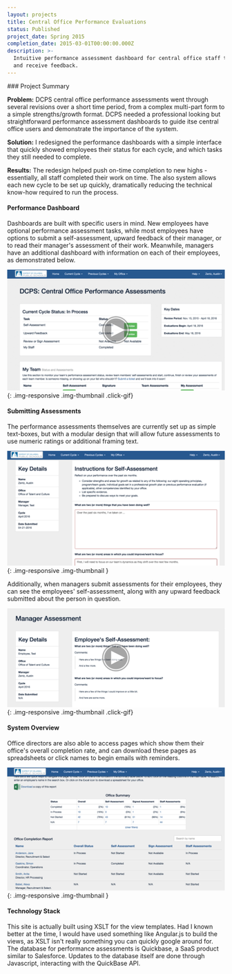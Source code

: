 ```yaml
---
layout: projects
title: Central Office Performance Evaluations
status: Published
project_date: Spring 2015
completion_date: 2015-03-01T00:00:00.000Z
description: >-
  Intuitive performance assessment dashboard for central office staff to deliver
  and receive feedback.
---
```


<div class="panel panel-default" markdown="1">
<div class="panel-body" markdown="1">
<div class="page-header" markdown="1">
### Project Summary
</div>

__Problem:__ DCPS central office performance assessments went through several revisions over a short time period, from a complex multi-part form to a simple strengths/growth format. DCPS needed a professional looking but straightforward performance assessment dashboards to guide itse central office users and demonstrate the importance of the system.

__Solution:__ I redesigned the performance dashboards with a simple interface that quickly showed employees their status for each cycle, and which tasks they still needed to complete.

__Results:__ The redesign helped push on-time completion to new highs - essentially, all staff completed their work on time. The also system allows each new cycle to be set up quickly, dramatically reducing the technical know-how required to run the process.
</div>
</div>

#### Performance Dashboard

Dashboards are built with specific users in mind. New employees have optional performance assessment tasks, while most employees have options to submit a self-assessment, upward feedback of their manager, or to read their manager's assessment of their work. Meanwhile, managers have an additional dashboard with information on each of their employees, as demonstrated below.

![performance dashboard](/img/portfolio/performance-evaluations/dashboard.png){: .img-responsive .img-thumbnail .click-gif}

#### Submitting Assessments

The performance assessments themselves are currently set up as simple text-boxes, but with a modular design that will allow future assessments to use numeric ratings or additional framing text.

![performance dashboard](/img/portfolio/performance-evaluations/assessment.png){: .img-responsive .img-thumbnail }

Additionally, when managers submit assessments for their employees, they can see the employees' self-assessment, along with any upward feedback submitted about the person in question.

![performance dashboard](/img/portfolio/performance-evaluations/complete-assessment.png){: .img-responsive .img-thumbnail .click-gif}

#### System Overview

Office directors are also able to access pages which show them their office's overall completion rate, and can download these pages as spreadsheets or click names to begin emails with reminders.

![performance dashboard](/img/portfolio/performance-evaluations/office-summary.png){: .img-responsive .img-thumbnail }

#### Technology Stack

This site is actually built using XSLT for the view templates. Had I known better at the time, I would have used something like Angular.js to build the views, as XSLT isn't really something you can quickly google around for. The database for performance assessments is Quickbase, a SaaS product similar to Salesforce. Updates to the database itself are done through Javascript, interacting with the QuickBase API.
